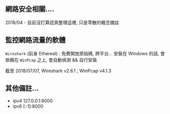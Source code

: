 ## 網路安全相關....

2018/04 - 目前沒打算認真整理這裡, 只是零散的概念備註

## 監控網路流量的軟體

`Wireshark` (前身 Ethereal) : 免費開放原始碼, 跨平台... 安裝在 Windows 的話, 會依賴在 `WinPcap` 之上, 會自動偵測 && 自行安裝

截至 2018/07/07, Wireshark v2.6.1 ; WinPcap v4.1.3

## 其他備註...
- ipv4 127.0.0.1:8000
- ipv6 [::1]:8000